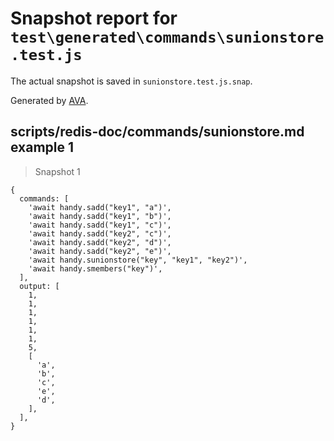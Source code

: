 # Snapshot report for `test\generated\commands\sunionstore.test.js`

The actual snapshot is saved in `sunionstore.test.js.snap`.

Generated by [AVA](https://ava.li).

## scripts/redis-doc/commands/sunionstore.md example 1

> Snapshot 1

    {
      commands: [
        'await handy.sadd("key1", "a")',
        'await handy.sadd("key1", "b")',
        'await handy.sadd("key1", "c")',
        'await handy.sadd("key2", "c")',
        'await handy.sadd("key2", "d")',
        'await handy.sadd("key2", "e")',
        'await handy.sunionstore("key", "key1", "key2")',
        'await handy.smembers("key")',
      ],
      output: [
        1,
        1,
        1,
        1,
        1,
        1,
        5,
        [
          'a',
          'b',
          'c',
          'e',
          'd',
        ],
      ],
    }
